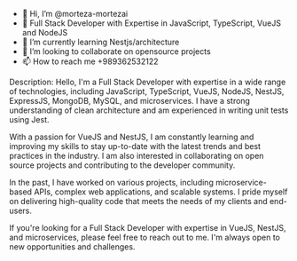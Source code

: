 - 👋 Hi, I’m @morteza-mortezai 
- 👀 Full Stack Developer with Expertise in JavaScript, TypeScript, VueJS and NodeJS
- 🌱 I’m currently learning Nestjs/architecture
- 💞️ I’m looking to collaborate on opensource projects
- 📫 How to reach me +989362532122

Description:
Hello, I'm a Full Stack Developer with expertise in a wide range of technologies, including JavaScript, TypeScript, VueJS, NodeJS, NestJS, ExpressJS, MongoDB, MySQL, and microservices. I have a strong understanding of clean architecture and am experienced in writing unit tests using Jest.

With a passion for VueJS and NestJS, I am constantly learning and improving my skills to stay up-to-date with the latest trends and best practices in the industry. I am also interested in collaborating on open source projects and contributing to the developer community.

In the past, I have worked on various projects, including microservice-based APIs, complex web applications, and scalable systems. I pride myself on delivering high-quality code that meets the needs of my clients and end-users.

If you're looking for a Full Stack Developer with expertise in VueJS, NestJS, and microservices, please feel free to reach out to me. I'm always open to new opportunities and challenges.
<!---
morteza-mortezai/morteza-mortezai is a ✨ special ✨ repository because its `README.md` (this file) appears on your GitHub profile.
You can click the Preview link to take a look at your changes.
--->
